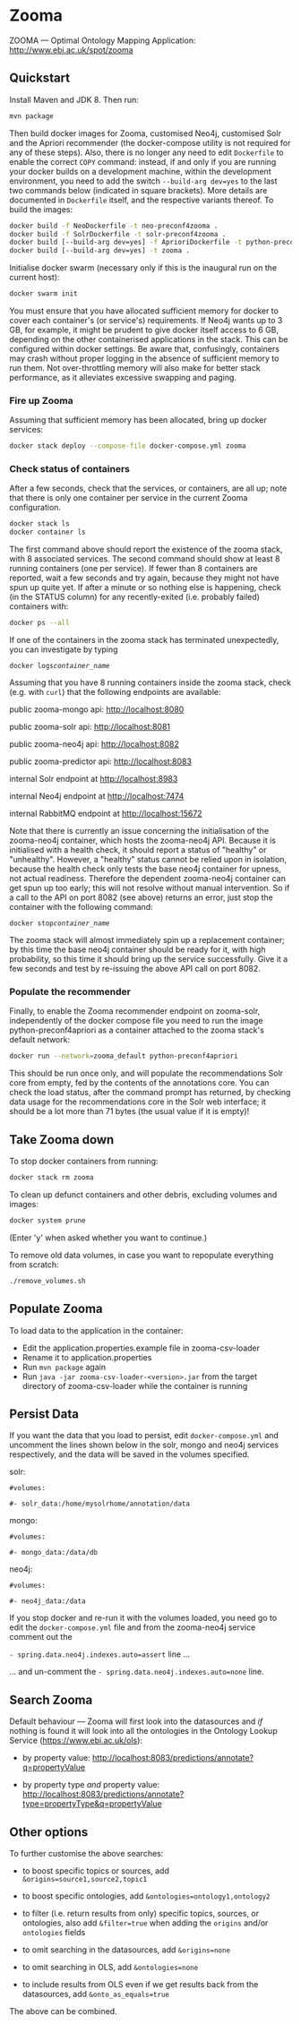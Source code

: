 # Zooma

[rem]: # (This is a comment; ignored by renderer)

ZOOMA — Optimal Ontology Mapping Application: <http://www.ebi.ac.uk/spot/zooma>

## Quickstart

Install Maven and JDK 8. Then run:
  
[rem]: # (Install docker-compose: <https://docs.docker.com/compose/>)

```bash
mvn package
```

Then build docker images for Zooma, customised Neo4j, customised Solr and the
Apriori recommender (the docker-compose utility is not required for any of these
steps). Also, there is no longer any need to edit `Dockerfile` to enable the
correct `COPY` command: instead, if and only if you are running your docker
builds on a development machine, within the development environment, you need to
add the switch `--build-arg dev=yes` to the last two commands below (indicated
in square brackets). More details are documented in `Dockerfile` itself, and the
respective variants thereof. To build the images:

[rem]: # (`docker-compose build`)

```bash
docker build -f NeoDockerfile -t neo-preconf4zooma .
docker build -f SolrDockerfile -t solr-preconf4zooma .
docker build [--build-arg dev=yes] -f AprioriDockerfile -t python-preconf4apriori .
docker build [--build-arg dev=yes] -t zooma .
```

Initialise docker swarm (necessary only if this is the inaugural run on the
current host):

```bash
docker swarm init
```

You must ensure that you have allocated sufficient memory for docker to cover
each container's (or service's) requirements. If Neo4j wants up to 3 GB, for
example, it might be prudent to give docker itself access to 6 GB, depending on
the other containerised applications in the stack. This can be configured within
docker settings. Be aware that, confusingly, containers may crash without proper
logging in the absence of sufficient memory to run them. Not over-throttling
memory will also make for better stack performance, as it alleviates excessive
swapping and paging.

### Fire up Zooma

Assuming that sufficient memory has been allocated, bring up docker services:

[rem]: # (`docker-compose up`)

```bash
docker stack deploy --compose-file docker-compose.yml zooma
```

### Check status of containers

After a few seconds, check that the services, or containers, are all up; note
that there is only one container per service in the current Zooma configuration.

```bash
docker stack ls
docker container ls
```

The first command above should report the existence of the zooma stack, with 8
associated services. The second command should show at least 8 running
containers (one per service). If fewer than 8 containers are reported, wait a
few seconds and try again, because they might not have spun up quite yet. If
after a minute or so nothing else is happening, check (in the STATUS column) for
any recently-exited (i.e. probably failed) containers with:

```bash
docker ps --all
```

If one of the containers in the zooma stack has terminated unexpectedly, you can
investigate by typing

[rem]: # (```bash)
[rem]: # (docker logs container_name)
[rem]: # (```)

`docker logs`*`container_name`*

Assuming that you have 8 running containers inside the zooma stack, check (e.g.
with `curl`) that the following endpoints are available:

public zooma-mongo api: <http://localhost:8080>
 
public zooma-solr api: <http://localhost:8081>
 
public zooma-neo4j api: <http://localhost:8082>
 
public zooma-predictor api: <http://localhost:8083>

internal Solr endpoint at <http://localhost:8983>

internal Neo4j endpoint at <http://localhost:7474>

internal RabbitMQ endpoint at <http://localhost:15672>

Note that there is currently an issue concerning the initialisation of the
zooma-neo4j container, which hosts the zooma-neo4j API. Because it is
initialised with a health check, it should report a status of "healthy" or
"unhealthy". However, a "healthy" status cannot be relied upon in isolation,
because the health check only tests the base neo4j container for upness, not
actual readiness. Therefore the dependent zooma-neo4j container can get spun up
too early; this will not resolve without manual intervention. So if a call to
the API on port 8082 (see above) returns an error, just stop the container with
the following command:

`docker stop`*`container_name`*

The zooma stack will almost immediately spin up a replacement container; by this
time the base neo4j container should be ready for it, with high probability, so
this time it should bring up the service successfully. Give it a few seconds and
test by re-issuing the above API call on port 8082.


### Populate the recommender

Finally, to enable the Zooma recommender endpoint on zooma-solr, independently
of the docker compose file you need to run the image python-preconf4apriori as a
container attached to the zooma stack's default network:

```bash
docker run --network=zooma_default python-preconf4apriori
```

This should be run once only, and will populate the recommendations Solr core
from empty, fed by the contents of the annotations core. You can check the load
status, after the command prompt has returned, by checking data usage for the
recommendations core in the Solr web interface; it should be a lot more than 71
bytes (the usual value if it is empty)!

## Take Zooma down

To stop docker containers from running: 

[rem]: # (`docker-compose down`)

```bash
docker stack rm zooma
```

To clean up defunct containers and other debris, excluding volumes and images:

```bash
docker system prune
```

(Enter 'y' when asked whether you want to continue.)

To remove old data volumes, in case you want to repopulate everything from
scratch:

```bash
./remove_volumes.sh
```

## Populate Zooma

To load data to the application in the container:

- Edit the application.properties.example file in zooma-csv-loader
- Rename it to application.properties
- Run `mvn package` again
- Run `java -jar zooma-csv-loader-<version>.jar` from the target directory of
  zooma-csv-loader while the container is running

## Persist Data

If you want the data that you load to persist, edit `docker-compose.yml` and
uncomment the lines shown below in the solr, mongo and neo4j services
respectively, and the data will be saved in the volumes specified.

solr:

`#volumes:`

`#- solr_data:/home/mysolrhome/annotation/data`

mongo:

`#volumes:`

`#- mongo_data:/data/db`

neo4j:

`#volumes:`

`#- neo4j_data:/data`
 
If you stop docker and re-run it with the volumes loaded, you need go to edit
the `docker-compose.yml` file and from the zooma-neo4j service comment out the
 
`- spring.data.neo4j.indexes.auto=assert` line ... 
 
... and un-comment the `- spring.data.neo4j.indexes.auto=none` line.
 
## Search Zooma
 
Default behaviour — Zooma will first look into the datasources and _if_ nothing
is found it will look into all the ontologies in the Ontology Lookup Service
(<https://www.ebi.ac.uk/ols>):
 
- by property value:
  <http://localhost:8083/predictions/annotate?q=propertyValue>
 
- by property type _and_ property value:
  <http://localhost:8083/predictions/annotate?type=propertyType&q=propertyValue>
 
## Other options

To further customise the above searches:

- to boost specific topics or sources, add `&origins=source1,source2,topic1`

- to boost specific ontologies, add `&ontologies=ontology1,ontology2`

- to filter (i.e. return results from only) specific topics, sources, or
  ontologies, also add `&filter=true` when adding the `origins` and/or
  `ontologies` fields

- to omit searching in the datasources, add `&origins=none`

- to omit searching in OLS, add `&ontologies=none`

- to include results from OLS even if we get results back from the datasources,
  add `&onto_as_equals=true`

The above can be combined.
